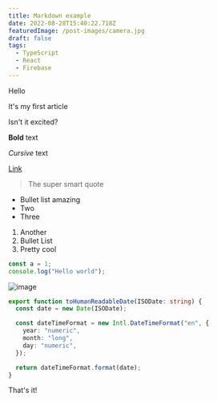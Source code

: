 ```yaml
---
title: Markdown example
date: 2022-08-28T15:40:22.718Z
featuredImage: /post-images/camera.jpg
draft: false
tags:
  - TypeScript
  - React
  - Firebase
---
```


Hello

It's my first article

Isn't it excited?

**Bold** text

_Cursive_ text

[Link](https://web.telegram.org/k/#-1216043858)

> The super smart quote

- Bullet list amazing
- Two
- Three

1. Another
2. Bullet List
3. Pretty cool

```javascript
const a = 1;
console.log("Hello world");
```

![image](/post-images/second.jpg)

```typescript
export function toHumanReadableDate(ISODate: string) {
  const date = new Date(ISODate);

  const dateTimeFormat = new Intl.DateTimeFormat("en", {
    year: "numeric",
    month: "long",
    day: "numeric",
  });

  return dateTimeFormat.format(date);
}
```

That's it!
